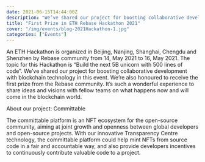 ```yaml
---
date: 2021-06-15T14:44:00Z
description: "We’ve shared our project for boosting collaborative development with blockchain technology in this event. We’re also honoured to receive the first prize from the Rebase community. It’s such a wonderful experience to share ideas and visions with fellow teams on what happens now and will come in the blockchain world."
title: "First Prize in ETH Rebase Hackathon 2021"
cover: "/img/events/blog-2021Hackathon-1.jpg"
categories: ["Events"]
---
```


An ETH Hackathon is organized in Beijing, Nanjing, Shanghai, Chengdu and Shenzhen by Rebase community from 14, May 2021 to 16, May 2021. The topic for this Hackathon is “Build the next 5B unicorn with 500 lines of code”. We’ve shared our project for boosting collaborative development with blockchain technology in this event. We’re also honoured to receive the first prize from the Rebase community. It’s such a wonderful experience to share ideas and visions with fellow teams on what happens now and will come in the blockchain world.

About our project: Committable

The committable platform is an NFT ecosystem for the open-source community, aiming at joint growth and openness between global developers and open-source projects. With our innovative Transparency Centre technology, the committable platform could help mint NFTs from source code in a fair and accountable way, and also provide developers incentives to continuously contribute valuable code to a project.
